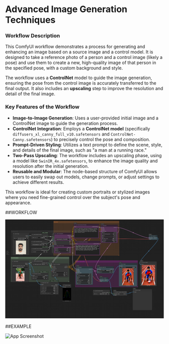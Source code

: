 
# Advanced Image Generation Techniques


### Workflow Description

This ComfyUI workflow demonstrates a process for generating and enhancing an image based on a source image and a control model. It is designed to take a reference photo of a person and a control image (likely a pose) and use them to create a new, high-quality image of that person in the specified pose, with a custom background and style.

The workflow uses a **ControlNet** model to guide the image generation, ensuring the pose from the control image is accurately transferred to the final output. It also includes an **upscaling** step to improve the resolution and detail of the final image.

### Key Features of the Workflow

* **Image-to-Image Generation**: Uses a user-provided initial image and a ControlNet image to guide the generation process.
* **ControlNet Integration**: Employs a **ControlNet model** (specifically `diffusers_xl_canny_full_v10.safetensors` and `ControlNet-Canny.safetensors`) to precisely control the pose and composition.
* **Prompt-Driven Styling**: Utilizes a text prompt to define the scene, style, and details of the final image, such as "a man at a running race."
* **Two-Pass Upscaling**: The workflow includes an upscaling phase, using a model like `SwinIR_4x.safetensors`, to enhance the image quality and resolution after the initial generation.
* **Reusable and Modular**: The node-based structure of ComfyUI allows users to easily swap out models, change prompts, or adjust settings to achieve different results.

This workflow is ideal for creating custom portraits or stylized images where you need fine-grained control over the subject's pose and appearance.

##WORKFLOW

![App Screenshot](runningrase.png)

##EXAMPLE

![App Screenshot](pose_1.png)





